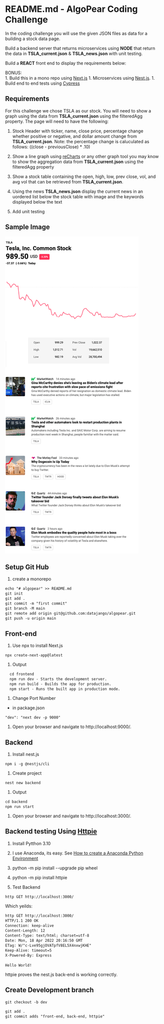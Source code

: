 # README.md - AlgoPear Coding Challenge

In the coding challenge you will use the given JSON files as data for a building a stock data page.  

Build a backend server that returns microservices using **NODE** that return the data in **TSLA_current.json** & **TSLA_news.json** with unit testing.

Build a **REACT** front end to display the requirements below:

BONUS:  
    1. Build this in a mono repo using [Next.js](https://nextjs.org/)
    1. Microservices using [Nest.js](https://docs.nestjs.com/microservices/basics).
    1. Build end to end tests using [Cypress](https://docs.cypress.io/guides/getting-started/installing-cypress)

## Requirements

For this challenge we chose TSLA as our stock.  You will need to show a graph using the data from **TSLA_current.json** using the filteredAgg property.  The page will need to have the following:

1. Stock Header with ticker, name, close price, percentage change whether positive or negative, and dollar amount change from **TSLA_current.json**.  Note: the percentage change is caluculated as follows: ((close - previousClose) * .10)

2.  Show a line graph using [reCharts](https://recharts.org/en-US/) or any other graph tool you may know to show the aggregation data from **TSLA_current.json** using the filteredAgg property

3.  Show a stock table containing the open, high, low, prev close, vol, and avg vol that can be retrieved from **TSLA_current.json**.

4. Using the news **TSLA_news.json** display the current news in an uordered list below the stock table with image and the keywords displayed below the text

5.  Add unit testing

## Sample Image
![SampleCompletedProjectImage](SampleImage.png)


## Setup Git Hub

1. create a monorepo

```
echo "# algopear" >> README.md
git init
git add .
git commit -m "first commit"
git branch -M main
git remote add origin git@github.com:datajango/algopear.git
git push -u origin main
```

## Front-end

1. Use npx to install Next.js

```
npx create-next-app@latest
```

1. Output 

```
  cd frontend
  npm run dev - Starts the development server.
  npm run build - Builds the app for production.
  npm start - Runs the built app in production mode.
```

1. Change Port Number 

- in package.json

```
"dev": "next dev -p 9000"
```

1. Open your browser and navigate to http://localhost:9000/.

## Backend

1. Install nest.js

```
npm i -g @nestjs/cli
```

1. Create project

```
nest new backend
```

1. Output

```
cd backend
npm run start
```

1. Open your browser and navigate to http://localhost:3000/.

##  Backend testing Using [Httpie](https://httpie.io/docs/cli)

1. Install Pytthon 3.10

1. I use Anaconda, its easy. See [How to create a Anaconda Python Environment](https://github.com/datajango/Home#how-to-create-a-anaconda-python-environment)

1. python -m pip install --upgrade pip wheel

1. python -m pip install httpie

1. Test Backend

```
http GET http://localhost:3000/
```

Which yeilds:

```
http GET http://localhost:3000/
HTTP/1.1 200 OK
Connection: keep-alive
Content-Length: 12
Content-Type: text/html; charset=utf-8
Date: Mon, 18 Apr 2022 20:16:50 GMT
ETag: W/"c-Lve95gjOVATpfV8EL5X4nxwjKHE"
Keep-Alive: timeout=5
X-Powered-By: Express

Hello World!
```

httpie proves the nest.js back-end is working correctly.

## Create Development branch

```
git checkout -b dev
```



```
git add .
git commit adds "front-end, back-end, httpie"
```







